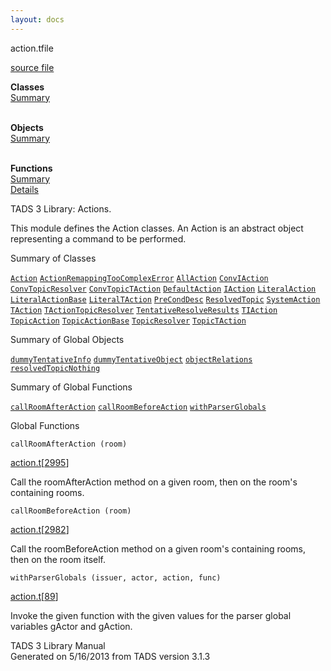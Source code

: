 ```yaml
---
layout: docs
---
```

<span class="title">action.t</span><span class="type">file</span>

[source file](../source/action.t.html)

**Classes**  
[Summary](#_ClassSummary_)  
 

**Objects**  
[Summary](#_ObjectSummary_)  
 

**Functions**  
[Summary](#_FunctionSummary_)  
[Details](#_Functions_)



TADS 3 Library: Actions.

This module defines the Action classes. An Action is an abstract object
representing a command to be performed.



<span id="_ClassSummary_"></span>



<span class="hdln">Summary of Classes</span>  



[`Action`](../object/Action.html) [`ActionRemappingTooComplexError`](../object/ActionRemappingTooComplexError.html) [`AllAction`](../object/AllAction.html) [`ConvIAction`](../object/ConvIAction.html) [`ConvTopicResolver`](../object/ConvTopicResolver.html) [`ConvTopicTAction`](../object/ConvTopicTAction.html) [`DefaultAction`](../object/DefaultAction.html) [`IAction`](../object/IAction.html) [`LiteralAction`](../object/LiteralAction.html) [`LiteralActionBase`](../object/LiteralActionBase.html) [`LiteralTAction`](../object/LiteralTAction.html) [`PreCondDesc`](../object/PreCondDesc.html) [`ResolvedTopic`](../object/ResolvedTopic.html) [`SystemAction`](../object/SystemAction.html) [`TAction`](../object/TAction.html) [`TActionTopicResolver`](../object/TActionTopicResolver.html) [`TentativeResolveResults`](../object/TentativeResolveResults.html) [`TIAction`](../object/TIAction.html) [`TopicAction`](../object/TopicAction.html) [`TopicActionBase`](../object/TopicActionBase.html) [`TopicResolver`](../object/TopicResolver.html) [`TopicTAction`](../object/TopicTAction.html)
<span id="_ObjectSummary_"></span>



<span class="hdln">Summary of Global Objects</span>  



[`dummyTentativeInfo`](../object/dummyTentativeInfo.html) [`dummyTentativeObject`](../object/dummyTentativeObject.html) [`objectRelations`](../object/objectRelations.html) [`resolvedTopicNothing`](../object/resolvedTopicNothing.html)
<span id="FunctionSummary_"></span>



<span class="hdln">Summary of Global Functions</span>  



[`callRoomAfterAction`](#callRoomAfterAction) [`callRoomBeforeAction`](#callRoomBeforeAction) [`withParserGlobals`](#withParserGlobals)

<span id="_Functions_"></span>



<span class="hdln">Global Functions</span>  



<span id="callRoomAfterAction"></span>

`callRoomAfterAction (room)`

[action.t](../file/action.t.html)\[[2995](../source/action.t.html#2995)\]



Call the roomAfterAction method on a given room, then on the room's
containing rooms.



<span id="callRoomBeforeAction"></span>

`callRoomBeforeAction (room)`

[action.t](../file/action.t.html)\[[2982](../source/action.t.html#2982)\]



Call the roomBeforeAction method on a given room's containing rooms,
then on the room itself.



<span id="withParserGlobals"></span>

`withParserGlobals (issuer, actor, action, func)`

[action.t](../file/action.t.html)\[[89](../source/action.t.html#89)\]



Invoke the given function with the given values for the parser global
variables gActor and gAction.





TADS 3 Library Manual  
Generated on 5/16/2013 from TADS version 3.1.3


